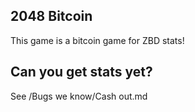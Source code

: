 ## 2048 Bitcoin

This game is a bitcoin game for ZBD stats! 

## Can you get stats yet?

See /Bugs we know/Cash out.md
